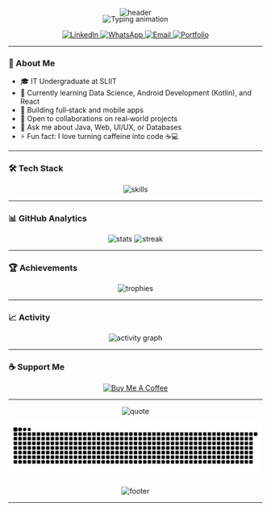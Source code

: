 <p align="center">
  <img src="https://capsule-render.vercel.app/api?type=waving&color=0:7928CA,100:FF0080&height=220&section=header&text=Manodya%20Dissanayake&fontSize=48&fontColor=ffffff&fontAlignY=36&desc=Data%20Science%20Undergraduate%20%7C%20Tech%20Enthusiast%20%7C%20Lifelong%20Learner&descAlignY=56&descAlign=50" alt="header"/>
</p>

<p align="center" style="margin-top:-18px;">
  <img src="https://readme-typing-svg.demolab.com?font=Fira+Code&pause=1200&color=FF2D95&center=true&vCenter=true&width=700&lines=Welcome+to+my+GitHub!;Full-stack+%26+Mobile+Developer;Data+Science+%7C+Android+%28Kotlin%29+%7C+React;Always+learning+something+new+%F0%9F%9A%80" alt="Typing animation" />
</p>

  
  <p align="center">
  <a href="https://www.linkedin.com/in/manodyadissanayake">
  <img alt="LinkedIn" src="https://img.shields.io/badge/LinkedIn-0A66C2?style=for-the-badge&logo=linkedin&logoColor=white"/>
  </a>
  <a href="https://wa.me/94707505656">
  <img alt="WhatsApp" src="https://img.shields.io/badge/WhatsApp-25D366?style=for-the-badge&logo=whatsapp&logoColor=white"/>
  </a>
  <a href="mailto:pasindumanodyadissanayake@gmail.com">
  <img alt="Email" src="https://img.shields.io/badge/Email-ea4335?style=for-the-badge&logo=gmail&logoColor=white"/>
  </a>
  <a href="https://man0dya.github.io/myportfolio">
  <img alt="Portfolio" src="https://img.shields.io/badge/Portfolio-111111?style=for-the-badge&logo=vercel&logoColor=white"/>
  </a>
  </p>
  
  ---
  
  ### 🚀 About Me
  - 🎓 IT Undergraduate at SLIIT
  - 🌱 Currently learning Data Science, Android Development (Kotlin), and React
  - 🔭 Building full‑stack and mobile apps
  - 🤝 Open to collaborations on real‑world projects
  - 💬 Ask me about Java, Web, UI/UX, or Databases
  - ⚡ Fun fact: I love turning caffeine into code ☕💻
  
  ---
  
  ### 🛠️ Tech Stack
  <p align="center">
    <img src="https://skillicons.dev/icons?i=androidstudio,kotlin,react,java,python,nodejs,express,mongodb,mysql,git,figma,bootstrap,tailwind,html,css,javascript&perline=8" alt="skills" />
  </p>
  
  ---
  
  ### 📊 GitHub Analytics
  <p align="center">
    <img height="165" src="https://github-readme-stats.vercel.app/api?username=Man0dya&show_icons=true&theme=tokyonight&hide_border=true" alt="stats" />
    <img height="165" src="https://streak-stats.demolab.com?user=Man0dya&theme=tokyonight&hide_border=true" alt="streak" />
  </p>
  <!--
  <p align="center">
    <img height="165" src="https://github-readme-stats.vercel.app/api/top-langs/?username=Man0dya&layout=compact&theme=tokyonight&hide_border=true" alt="top langs" />
  </p> -->
  
  ---
  
  ### 🏆 Achievements
  <p align="center">
    <img src="https://github-profile-trophy.vercel.app/?username=Man0dya&theme=algolia&no-frame=true&no-bg=true&row=1&column=7" alt="trophies" />
  </p>
  
  ---
  
  ### 📈 Activity
  <p align="center">
    <img src="https://github-readme-activity-graph.vercel.app/graph?username=Man0dya&theme=tokyo-night&hide_border=true" alt="activity graph" />
  </p>
  
  ---
  
  ### ☕ Support Me
  <p align="center">
    <a href="https://www.buymeacoffee.com/manodyadissanayake">
      <img src="https://cdn.buymeacoffee.com/buttons/v2/default-yellow.png" height="50" width="210" alt="Buy Me A Coffee"/>
    </a>
  </p>

  ---
  
  <p align="center">
    <img src="https://quotes-github-readme.vercel.app/api?type=horizontal&theme=tokyonight" alt="quote" />
  </p>
  
<p align="center">
  <picture>
    <source media="(prefers-color-scheme: dark)" srcset="https://raw.githubusercontent.com/Man0dya/Man0dya/output/github-contribution-grid-snake-dark.svg" />
    <img alt="snake animation" src="https://raw.githubusercontent.com/Man0dya/Man0dya/output/github-contribution-grid-snake.svg" />
  </picture>
</p>

<p align="center">
    <img src="https://capsule-render.vercel.app/api?type=waving&color=0:FF0080,100:7928CA&height=120&section=footer" alt="footer"/>
  </p>
  
 ---
